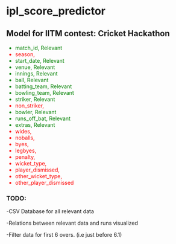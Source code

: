 <h1>ipl_score_predictor</h1>
<h2>Model for IITM contest: Cricket Hackathon</h2>

<ul list-style-type:disc>
<font color = "green"><li>match_id, Relevant</li></font>
<font color = "red"><li>season,</li></font>
<font color = "green"><li>start_date, Relevant</li></font>
<font color = "green"><li>venue, Relevant</li></font>
<font color = "green"><li>innings, Relevant</li></font>
<font color = "green"><li>ball, Relevant</li></font>
<font color = "green"><li>batting_team, Relevant</li></font>
<font color = "green"><li>bowling_team, Relevant</li></font>
<font color = "green"><li>striker, Relevant</li></font>
<font color = "red"><li>non_striker,</li></font>
<font color = "green"><li>bowler, Relevant</li></font>
<font color = "green"><li>runs_off_bat, Relevant</li></font>
<font color = "green"><li>extras, Relevant</li></font>
<font color = "red"><li>wides,</li></font>
<font color = "red"><li>noballs,</li></font>
<font color = "red"><li>byes,</li></font>
<font color = "red"><li>legbyes,</li></font>
<font color = "red"><li>penalty,</li></font>
<font color = "red"><li>wicket_type,</li></font>
<font color = "red"><li>player_dismissed,</li></font>
<font color = "red"><li>other_wicket_type,</li></font>
<font color = "red"><li>other_player_dismissed</li></font>
</ul>


<h3>TODO:</h3>
<p>-CSV Database for all relevant data</p>
<p>-Relations between relevant data and runs visualized</p>
<p>-Filter data for first 6 overs. (i.e just before 6.1)</p>
